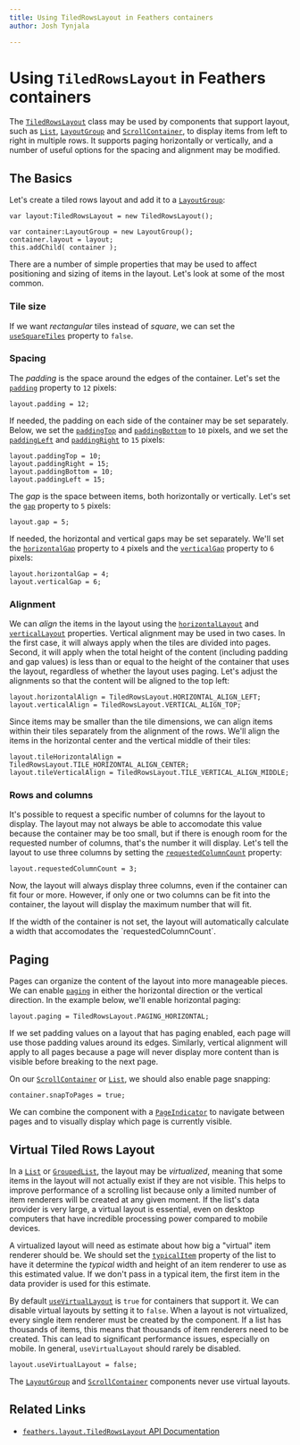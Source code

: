 ```yaml
---
title: Using TiledRowsLayout in Feathers containers  
author: Josh Tynjala

---
```

# Using `TiledRowsLayout` in Feathers containers

The [`TiledRowsLayout`](../api-reference/feathers/layout/TiledRowsLayout.html) class may be used by components that support layout, such as [`List`](list.html), [`LayoutGroup`](layout-group.html) and [`ScrollContainer`](scroll-container.html), to display items from left to right in multiple rows. It supports paging horizontally or vertically, and a number of useful options for the spacing and alignment may be modified.

## The Basics

Let's create a tiled rows layout and add it to a [`LayoutGroup`](layout-group.html):

``` code
var layout:TiledRowsLayout = new TiledRowsLayout();
 
var container:LayoutGroup = new LayoutGroup();
container.layout = layout;
this.addChild( container );
```

There are a number of simple properties that may be used to affect positioning and sizing of items in the layout. Let's look at some of the most common.

### Tile size

If we want *rectangular* tiles instead of *square*, we can set the [`useSquareTiles`](../api-reference/feathers/layout/TiledRowsLayout.html#useSquareTiles) property to `false`.

### Spacing

The *padding* is the space around the edges of the container. Let's set the [`padding`](../api-reference/feathers/layout/TiledRowsLayout.html#padding) property to `12` pixels:

``` code
layout.padding = 12;
```

If needed, the padding on each side of the container may be set separately. Below, we set the [`paddingTop`](../api-reference/feathers/layout/TiledRowsLayout.html#paddingTop) and [`paddingBottom`](../api-reference/feathers/layout/TiledRowsLayout.html#paddingBottom) to `10` pixels, and we set the [`paddingLeft`](../api-reference/feathers/layout/TiledRowsLayout.html#paddingLeft) and [`paddingRight`](../api-reference/feathers/layout/TiledRowsLayout.html#paddingRight) to `15` pixels:

``` code
layout.paddingTop = 10;
layout.paddingRight = 15;
layout.paddingBottom = 10;
layout.paddingLeft = 15;
```

The *gap* is the space between items, both horizontally or vertically. Let's set the [`gap`](../api-reference/feathers/layout/TiledRowsLayout.html#gap) property to `5` pixels:

``` code
layout.gap = 5;
```

If needed, the horizontal and vertical gaps may be set separately. We'll set the [`horizontalGap`](../api-reference/feathers/layout/TiledRowsLayout.html#horizontalGap) property to `4` pixels and the [`verticalGap`](../api-reference/feathers/layout/TiledRowsLayout.html#verticalGap) property to `6` pixels:

``` code
layout.horizontalGap = 4;
layout.verticalGap = 6;
```

### Alignment

We can *align* the items in the layout using the [`horizontalLayout`](../api-reference/feathers/layout/TiledRowsLayout.html#horizontalAlign) and [`verticalLayout`](../api-reference/feathers/layout/TiledRowsLayout.html#verticalAlign) properties. Vertical alignment may be used in two cases. In the first case, it will always apply when the tiles are divided into pages. Second, it will apply when the total height of the content (including padding and gap values) is less than or equal to the height of the container that uses the layout, regardless of whether the layout uses paging. Let's adjust the alignments so that the content will be aligned to the top left:

``` code
layout.horizontalAlign = TiledRowsLayout.HORIZONTAL_ALIGN_LEFT;
layout.verticalAlign = TiledRowsLayout.VERTICAL_ALIGN_TOP;
```

Since items may be smaller than the tile dimensions, we can align items within their tiles separately from the alignment of the rows. We'll align the items in the horizontal center and the vertical middle of their tiles:

``` code
layout.tileHorizontalAlign = TiledRowsLayout.TILE_HORIZONTAL_ALIGN_CENTER;
layout.tileVerticalAlign = TiledRowsLayout.TILE_VERTICAL_ALIGN_MIDDLE;
```

### Rows and columns

It's possible to request a specific number of columns for the layout to display. The layout may not always be able to accomodate this value because the container may be too small, but if there is enough room for the requested number of columns, that's the number it will display. Let's tell the layout to use three columns by setting the [`requestedColumnCount`](../api-reference/feathers/layout/TiledRowsLayout.html#requestedColumnCount) property:

``` code
layout.requestedColumnCount = 3;
```

Now, the layout will always display three columns, even if the container can fit four or more. However, if only one or two columns can be fit into the container, the layout will display the maximum number that will fit.

<aside class="info">If the width of the container is not set, the layout will automatically calculate a width that accomodates the `requestedColumnCount`.</aside>

## Paging

Pages can organize the content of the layout into more manageable pieces. We can enable [`paging`](../api-reference/feathers/layout/TiledRowsLayout.html#paging) in either the horizontal direction or the vertical direction. In the example below, we'll enable horizontal paging:

``` code
layout.paging = TiledRowsLayout.PAGING_HORIZONTAL;
```

If we set padding values on a layout that has paging enabled, each page will use those padding values around its edges. Similarly, vertical alignment will apply to all pages because a page will never display more content than is visible before breaking to the next page.

On our [`ScrollContainer`](scroll-container.html) or [`List`](list.html), we should also enable page snapping:

``` code
container.snapToPages = true;
```

We can combine the component with a [`PageIndicator`](page-indicator.html) to navigate between pages and to visually display which page is currently visible.

## Virtual Tiled Rows Layout

In a [`List`](list.html) or [`GroupedList`](grouped-list.html), the layout may be *virtualized*, meaning that some items in the layout will not actually exist if they are not visible. This helps to improve performance of a scrolling list because only a limited number of item renderers will be created at any given moment. If the list's data provider is very large, a virtual layout is essential, even on desktop computers that have incredible processing power compared to mobile devices.

A virtualized layout will need as estimate about how big a "virtual" item renderer should be. We should set the [`typicalItem`](../api-reference/feathers/controls/List.html#typicalItem) property of the list to have it determine the *typical* width and height of an item renderer to use as this estimated value. If we don't pass in a typical item, the first item in the data provider is used for this estimate.

By default [`useVirtualLayout`](../api-reference/feathers/layout/TiledRowsLayout.html#useVirtualLayout) is `true` for containers that support it. We can disable virtual layouts by setting it to `false`. When a layout is not virtualized, every single item renderer must be created by the component. If a list has thousands of items, this means that thousands of item renderers need to be created. This can lead to significant performance issues, especially on mobile. In general, `useVirtualLayout` should rarely be disabled.

``` code
layout.useVirtualLayout = false;
```

The [`LayoutGroup`](layout-group.html) and [`ScrollContainer`](scroll-container.html) components never use virtual layouts.

## Related Links

-   [`feathers.layout.TiledRowsLayout` API Documentation](../api-reference/feathers/layout/TiledRowsLayout.html)